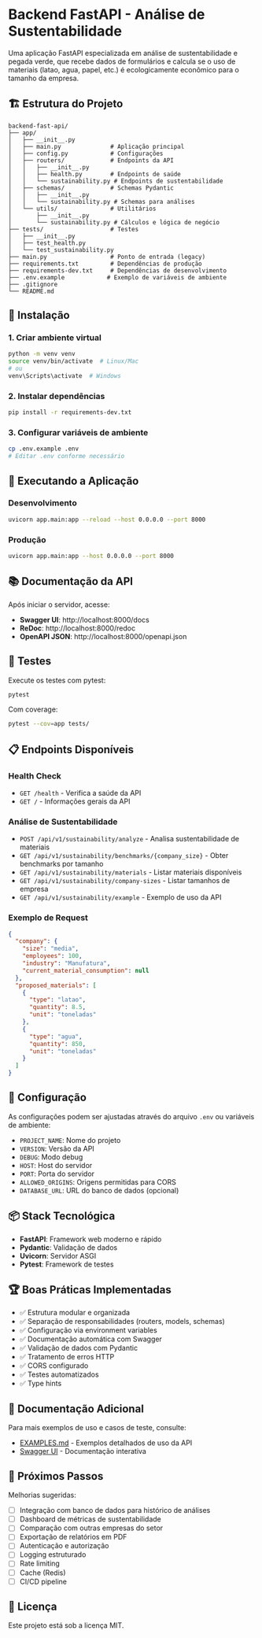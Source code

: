 # Backend FastAPI - Análise de Sustentabilidade

Uma aplicação FastAPI especializada em análise de sustentabilidade e pegada verde, que recebe dados de formulários e calcula se o uso de materiais (latao, agua, papel, etc.) é ecologicamente econômico para o tamanho da empresa.

## 🏗️ Estrutura do Projeto

```
backend-fast-api/
├── app/
│   ├── __init__.py
│   ├── main.py              # Aplicação principal
│   ├── config.py            # Configurações
│   ├── routers/             # Endpoints da API
│   │   ├── __init__.py
│   │   ├── health.py        # Endpoints de saúde
│   │   └── sustainability.py # Endpoints de sustentabilidade
│   ├── schemas/             # Schemas Pydantic
│   │   ├── __init__.py
│   │   └── sustainability.py # Schemas para análises
│   └── utils/               # Utilitários
│       ├── __init__.py
│       └── sustainability.py # Cálculos e lógica de negócio
├── tests/                   # Testes
│   ├── __init__.py
│   ├── test_health.py
│   └── test_sustainability.py
├── main.py                  # Ponto de entrada (legacy)
├── requirements.txt         # Dependências de produção
├── requirements-dev.txt     # Dependências de desenvolvimento
├── .env.example            # Exemplo de variáveis de ambiente
├── .gitignore
└── README.md

```

## 🚀 Instalação

### 1. Criar ambiente virtual

```bash
python -m venv venv
source venv/bin/activate  # Linux/Mac
# ou
venv\Scripts\activate  # Windows
```

### 2. Instalar dependências

```bash
pip install -r requirements-dev.txt
```

### 3. Configurar variáveis de ambiente

```bash
cp .env.example .env
# Editar .env conforme necessário
```

## 🎯 Executando a Aplicação

### Desenvolvimento

```bash
uvicorn app.main:app --reload --host 0.0.0.0 --port 8000
```

### Produção

```bash
uvicorn app.main:app --host 0.0.0.0 --port 8000
```

## 📚 Documentação da API

Após iniciar o servidor, acesse:

- **Swagger UI**: http://localhost:8000/docs
- **ReDoc**: http://localhost:8000/redoc
- **OpenAPI JSON**: http://localhost:8000/openapi.json

## 🧪 Testes

Execute os testes com pytest:

```bash
pytest
```

Com coverage:

```bash
pytest --cov=app tests/
```

## 📋 Endpoints Disponíveis

### Health Check
- `GET /health` - Verifica a saúde da API
- `GET /` - Informações gerais da API

### Análise de Sustentabilidade
- `POST /api/v1/sustainability/analyze` - Analisa sustentabilidade de materiais
- `GET /api/v1/sustainability/benchmarks/{company_size}` - Obter benchmarks por tamanho
- `GET /api/v1/sustainability/materials` - Listar materiais disponíveis
- `GET /api/v1/sustainability/company-sizes` - Listar tamanhos de empresa
- `GET /api/v1/sustainability/example` - Exemplo de uso da API

### Exemplo de Request

```json
{
  "company": {
    "size": "media",
    "employees": 100,
    "industry": "Manufatura",
    "current_material_consumption": null
  },
  "proposed_materials": [
    {
      "type": "latao",
      "quantity": 8.5,
      "unit": "toneladas"
    },
    {
      "type": "agua",
      "quantity": 850,
      "unit": "toneladas"
    }
  ]
}
```

## 🔧 Configuração

As configurações podem ser ajustadas através do arquivo `.env` ou variáveis de ambiente:

- `PROJECT_NAME`: Nome do projeto
- `VERSION`: Versão da API
- `DEBUG`: Modo debug
- `HOST`: Host do servidor
- `PORT`: Porta do servidor
- `ALLOWED_ORIGINS`: Origens permitidas para CORS
- `DATABASE_URL`: URL do banco de dados (opcional)

## 📦 Stack Tecnológica

- **FastAPI**: Framework web moderno e rápido
- **Pydantic**: Validação de dados
- **Uvicorn**: Servidor ASGI
- **Pytest**: Framework de testes

## 🏆 Boas Práticas Implementadas

- ✅ Estrutura modular e organizada
- ✅ Separação de responsabilidades (routers, models, schemas)
- ✅ Configuração via environment variables
- ✅ Documentação automática com Swagger
- ✅ Validação de dados com Pydantic
- ✅ Tratamento de erros HTTP
- ✅ CORS configurado
- ✅ Testes automatizados
- ✅ Type hints

## 📖 Documentação Adicional

Para mais exemplos de uso e casos de teste, consulte:
- [EXAMPLES.md](EXAMPLES.md) - Exemplos detalhados de uso da API
- [Swagger UI](http://localhost:8000/docs) - Documentação interativa

## 📝 Próximos Passos

Melhorias sugeridas:

- [ ] Integração com banco de dados para histórico de análises
- [ ] Dashboard de métricas de sustentabilidade
- [ ] Comparação com outras empresas do setor
- [ ] Exportação de relatórios em PDF
- [ ] Autenticação e autorização
- [ ] Logging estruturado
- [ ] Rate limiting
- [ ] Cache (Redis)
- [ ] CI/CD pipeline

## 📄 Licença

Este projeto está sob a licença MIT.
